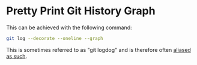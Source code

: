 # Pretty Print Git History Graph

This can be achieved with the following command:

```bash
git log --decorate --oneline --graph
```

This is sometimes referred to as "git logdog" and is therefore often [aliased as such](./alias.md).
